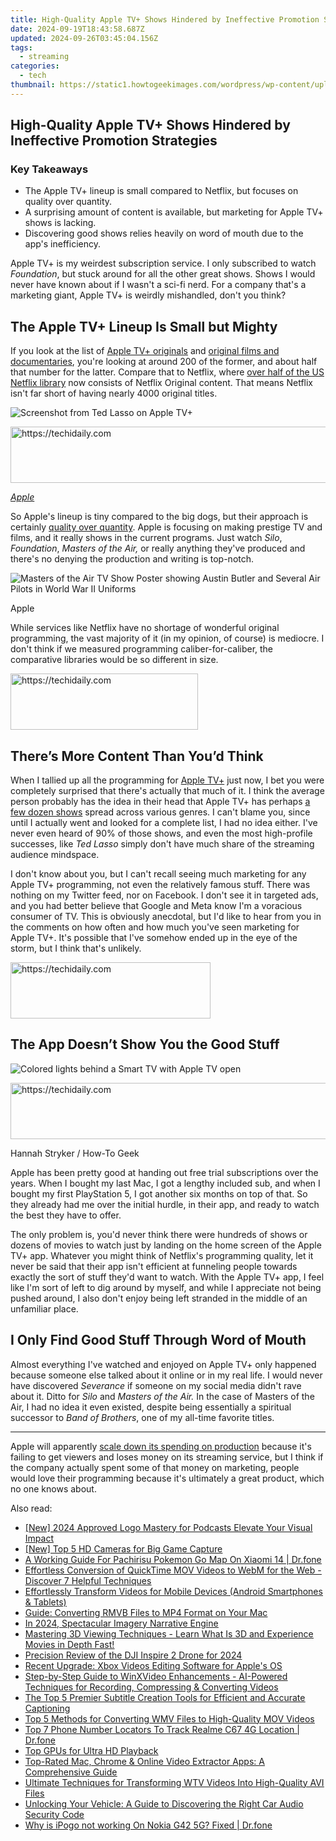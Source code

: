 ```yaml
---
title: High-Quality Apple TV+ Shows Hindered by Ineffective Promotion Strategies
date: 2024-09-19T18:43:58.687Z
updated: 2024-09-26T03:45:04.156Z
tags:
  - streaming
categories:
  - tech
thumbnail: https://static1.howtogeekimages.com/wordpress/wp-content/uploads/2024/07/apple-tv-logo-with-marketing-icons-around-it.jpg
---
```


## High-Quality Apple TV+ Shows Hindered by Ineffective Promotion Strategies

### Key Takeaways

* The Apple TV+ lineup is small compared to Netflix, but focuses on quality over quantity.
* A surprising amount of content is available, but marketing for Apple TV+ shows is lacking.
* Discovering good shows relies heavily on word of mouth due to the app's inefficiency.

 Apple TV+ is my weirdest subscription service. I only subscribed to watch _Foundation_, but stuck around for all the other great shows. Shows I would never have known about if I wasn't a sci-fi nerd. For a company that's a marketing giant, Apple TV+ is weirdly mishandled, don't you think?

##  The Apple TV+ Lineup Is Small but Mighty

 If you look at the list of [Apple TV+ originals](https://en.wikipedia.org/wiki/List%5Fof%5FApple%5FTV%2B%5Foriginal%5Fprogramming) and [original films and documentaries](https://en.wikipedia.org/wiki/List%5Fof%5FApple%5FTV%2B%5Foriginal%5Ffilms), you're looking at around 200 of the former, and about half that number for the latter. Compare that to Netflix, where [over half of the US Netflix library](https://www.whats-on-netflix.com/news/netflix-originals-now-make-up-55-of-us-library/) now consists of Netflix Original content. That means Netflix isn't far short of having nearly 4000 original titles.

![Screenshot from Ted Lasso on Apple TV+](https://static1.howtogeekimages.com/wordpress/wp-content/uploads/2022/08/Apple-TV-Plus-2022-Emmy-noms-Ted-Lasso.jpg) 

<!-- affiliate ads begin -->
<a href="https://appsumo.8odi.net/c/5597632/2151884/7443" target="_top" id="2151884">
  <img src="//a.impactradius-go.com/display-ad/7443-2151884" border="0" alt="https://techidaily.com" width="728" height="90"/>
</a>
<img height="0" width="0" src="https://appsumo.8odi.net/i/5597632/2151884/7443" style="position:absolute;visibility:hidden;" border="0" />
<!-- affiliate ads end -->

_[Apple](https://www.apple.com/newsroom/2022/07/apple-scores-record-breaking-52-emmy-noms-for-ted-lasso-severance-and-more/)_

 So Apple's lineup is tiny compared to the big dogs, but their approach is certainly [quality over quantity](https://facebook-record-videos.techidaily.com/updated-unlock-the-magic-of-capturing-youtube-content-the-no-cost-way/). Apple is focusing on making prestige TV and films, and it really shows in the current programs. Just watch _Silo_, _Foundation_, _Masters of the Air,_ or really anything they've produced and there's no denying the production and writing is top-notch.

![Masters of the Air TV Show Poster showing Austin Butler and Several Air Pilots in World War II Uniforms](https://static1.howtogeekimages.com/wordpress/wp-content/uploads/sharedimages/2024/04/masters-of-the-air-tv-show-poster-showing-austin-butler-and-several-air-pilots-in-world-war-ii-uniforms.jpeg) 

Apple

 While services like Netflix have no shortage of wonderful original programming, the vast majority of it (in my opinion, of course) is mediocre. I don't think if we measured programming caliber-for-caliber, the comparative libraries would be so different in size.

<!-- affiliate ads begin -->
<a href="https://laganoo.pxf.io/c/5597632/1528685/16446" target="_top" id="1528685">
  <img src="//a.impactradius-go.com/display-ad/16446-1528685" border="0" alt="https://techidaily.com" width="300" height="90"/>
</a>
<img height="0" width="0" src="https://laganoo.pxf.io/i/5597632/1528685/16446" style="position:absolute;visibility:hidden;" border="0" />
<!-- affiliate ads end -->

##  There’s More Content Than You’d Think

 When I tallied up all the programming for [Apple TV+](https://extra-tips.techidaily.com/exclusive-lineup-top-10-sources-for-vector-imagery/) just now, I bet you were completely surprised that there's actually that much of it. I think the average person probably has the idea in their head that Apple TV+ has perhaps [a few dozen shows](https://digital-screen-recording.techidaily.com/updated-conquer-windows-10-a-mov-filming-masterclass-for-2024/) spread across various genres. I can't blame you, since until I actually went and looked for a complete list, I had no idea either. I've never even heard of 90% of those shows, and even the most high-profile successes, like _Ted Lasso_ simply don't have much share of the streaming audience mindspace.

 I don't know about you, but I can't recall seeing much marketing for any Apple TV+ programming, not even the relatively famous stuff. There was nothing on my Twitter feed, nor on Facebook. I don't see it in targeted ads, and you had better believe that Google and Meta know I'm a voracious consumer of TV. This is obviously anecdotal, but I'd like to hear from you in the comments on how often and how much you've seen marketing for Apple TV+. It's possible that I've somehow ended up in the eye of the storm, but I think that's unlikely.

<!-- affiliate ads begin -->
<a href="https://bluettius.sjv.io/c/5597632/2139109/17108" target="_top" id="2139109">
  <img src="//a.impactradius-go.com/display-ad/17108-2139109" border="0" alt="https://techidaily.com" width="320" height="90"/>
</a>
<img height="0" width="0" src="https://bluettius.sjv.io/i/5597632/2139109/17108" style="position:absolute;visibility:hidden;" border="0" />
<!-- affiliate ads end -->

##  The App Doesn’t Show You the Good Stuff

![Colored lights behind a Smart TV with Apple TV open](https://static1.howtogeekimages.com/wordpress/wp-content/uploads/2024/02/53468253061_44c0fc720e_o.jpg) 

<!-- affiliate ads begin -->
<a href="https://appsumo.8odi.net/c/5597632/2049370/7443" target="_top" id="2049370">
  <img src="//a.impactradius-go.com/display-ad/7443-2049370" border="0" alt="https://techidaily.com" width="728" height="90"/>
</a>
<img height="0" width="0" src="https://appsumo.8odi.net/i/5597632/2049370/7443" style="position:absolute;visibility:hidden;" border="0" />
<!-- affiliate ads end -->

Hannah Stryker / How-To Geek

 Apple has been pretty good at handing out free trial subscriptions over the years. When I bought my last Mac, I got a lengthy included sub, and when I bought my first PlayStation 5, I got another six months on top of that. So they already had me over the initial hurdle, in their app, and ready to watch the best they have to offer.

 The only problem is, you'd never think there were hundreds of shows or dozens of movies to watch just by landing on the home screen of the Apple TV+ app. Whatever you might think of Netflix's programming quality, let it never be said that their app isn't efficient at funneling people towards exactly the sort of stuff they'd want to watch. With the Apple TV+ app, I feel like I'm sort of left to dig around by myself, and while I appreciate not being pushed around, I also don't enjoy being left stranded in the middle of an unfamiliar place.

##  I Only Find Good Stuff Through Word of Mouth

 Almost everything I've watched and enjoyed on Apple TV+ only happened because someone else talked about it online or in my real life. I would never have discovered _Severance_ if someone on my social media didn't rave about it. Ditto for _Silo_ and _Masters of the Air._ In the case of Masters of the Air, I had no idea it even existed, despite being essentially a spiritual successor to _Band of Brothers_, one of my all-time favorite titles.

---

 Apple will apparently [scale down its spending on production](https://www.bloomberg.com/news/newsletters/2024-07-21/apple-tries-to-rein-in-hollywood-spending-after-years-of-losses) because it's failing to get viewers and loses money on its streaming service, but I think if the company actually spent some of that money on marketing, people would love their programming because it's ultimately a great product, which no one knows about.

<ins class="adsbygoogle"
     style="display:block"
     data-ad-format="autorelaxed"
     data-ad-client="ca-pub-7571918770474297"
     data-ad-slot="1223367746"></ins>

<ins class="adsbygoogle"
     style="display:block"
     data-ad-client="ca-pub-7571918770474297"
     data-ad-slot="8358498916"
     data-ad-format="auto"
     data-full-width-responsive="true"></ins>

<span class="atpl-alsoreadstyle">Also read:</span>
<div><ul>
<li><a href="https://fox-http.techidaily.com/new-2024-approved-logo-mastery-for-podcasts-elevate-your-visual-impact/"><u>[New] 2024 Approved Logo Mastery for Podcasts Elevate Your Visual Impact</u></a></li>
<li><a href="https://vp-tips.techidaily.com/new-top-5-hd-cameras-for-big-game-capture/"><u>[New] Top 5 HD Cameras for Big Game Capture</u></a></li>
<li><a href="https://android-pokemon-go.techidaily.com/a-working-guide-for-pachirisu-pokemon-go-map-on-xiaomi-14-drfone-by-drfone-virtual-android/"><u>A Working Guide For Pachirisu Pokemon Go Map On Xiaomi 14 | Dr.fone</u></a></li>
<li><a href="https://media-tips.techidaily.com/effortless-conversion-of-quicktime-mov-videos-to-webm-for-the-web-discover-7-helpful-techniques/"><u>Effortless Conversion of QuickTime MOV Videos to WebM for the Web - Discover 7 Helpful Techniques</u></a></li>
<li><a href="https://media-tips.techidaily.com/effortlessly-transform-videos-for-mobile-devices-android-smartphones-and-tablets/"><u>Effortlessly Transform Videos for Mobile Devices (Android Smartphones & Tablets)</u></a></li>
<li><a href="https://media-tips.techidaily.com/guide-converting-rmvb-files-to-mp4-format-on-your-mac/"><u>Guide: Converting RMVB Files to MP4 Format on Your Mac</u></a></li>
<li><a href="https://extra-support.techidaily.com/in-2024-spectacular-imagery-narrative-engine/"><u>In 2024, Spectacular Imagery Narrative Engine</u></a></li>
<li><a href="https://media-tips.techidaily.com/mastering-3d-viewing-techniques-learn-what-is-3d-and-experience-movies-in-depth-fast/"><u>Mastering 3D Viewing Techniques - Learn What Is 3D and Experience Movies in Depth Fast!</u></a></li>
<li><a href="https://extra-guidance.techidaily.com/precision-review-of-the-dji-inspire-2-drone-for-2024/"><u>Precision Review of the DJI Inspire 2 Drone for 2024</u></a></li>
<li><a href="https://media-tips.techidaily.com/recent-upgrade-xbox-videos-editing-software-for-apples-os/"><u>Recent Upgrade: Xbox Videos Editing Software for Apple's OS</u></a></li>
<li><a href="https://some-knowledge.techidaily.com/step-by-step-guide-to-winxvideo-enhancements-ai-powered-techniques-for-recording-compressing-and-converting-videos/"><u>Step-by-Step Guide to WinXVideo Enhancements - AI-Powered Techniques for Recording, Compressing & Converting Videos</u></a></li>
<li><a href="https://media-tips.techidaily.com/the-top-5-premier-subtitle-creation-tools-for-efficient-and-accurate-captioning/"><u>The Top 5 Premier Subtitle Creation Tools for Efficient and Accurate Captioning</u></a></li>
<li><a href="https://media-tips.techidaily.com/top-5-methods-for-converting-wmv-files-to-high-quality-mov-videos/"><u>Top 5 Methods for Converting WMV Files to High-Quality MOV Videos</u></a></li>
<li><a href="https://android-location-track.techidaily.com/top-7-phone-number-locators-to-track-realme-c67-4g-location-drfone-by-drfone-virtual-android/"><u>Top 7 Phone Number Locators To Track Realme C67 4G Location | Dr.fone</u></a></li>
<li><a href="https://fox-info.techidaily.com/top-gpus-for-ultra-hd-playback/"><u>Top GPUs for Ultra HD Playback</u></a></li>
<li><a href="https://media-tips.techidaily.com/top-rated-mac-chrome-and-online-video-extractor-apps-a-comprehensive-guide/"><u>Top-Rated Mac, Chrome & Online Video Extractor Apps: A Comprehensive Guide</u></a></li>
<li><a href="https://media-tips.techidaily.com/ultimate-techniques-for-transforming-wtv-videos-into-high-quality-avi-files/"><u>Ultimate Techniques for Transforming WTV Videos Into High-Quality AVI Files</u></a></li>
<li><a href="https://tech-recovery.techidaily.com/unlocking-your-vehicle-a-guide-to-discovering-the-right-car-audio-security-code/"><u>Unlocking Your Vehicle: A Guide to Discovering the Right Car Audio Security Code</u></a></li>
<li><a href="https://android-pokemon-go.techidaily.com/why-is-ipogo-not-working-on-nokia-g42-5g-fixed-drfone-by-drfone-virtual-android/"><u>Why is iPogo not working On Nokia G42 5G? Fixed | Dr.fone</u></a></li>
</ul></div>

